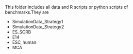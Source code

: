 
This folder includes all data and R scripts or python scripts of benchmarks.They are
- SimulationData_Strategy1
- SimulationData_Strategy2
- ES_SCRB
- E14
- ESC_human
- MCA
